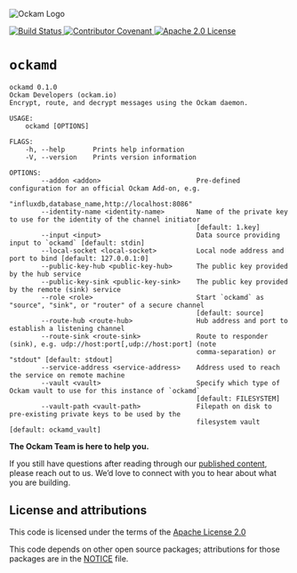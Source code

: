 ![Ockam Logo](https://www.ockam.io/0dc9e19beab4d96b8350d09be78361df/logo_white_background_preview.svg)

<p>
<a href="https://dev.azure.com/ockam-network/ockam/_build/latest?definitionId=10?branchName=develop">
<img alt="Build Status"
  src="https://dev.azure.com/ockam-network/ockam/_apis/build/status/ockam-network.ockam?branchName=develop">
</a>

<a href="https://www.ockam.io/learn/guides/team/conduct/">
<img alt="Contributor Covenant"
  src="https://img.shields.io/badge/Contributor%20Covenant-v2.0%20adopted-ff69b4.svg">
</a>

<a href="LICENSE">
<img alt="Apache 2.0 License"
  src="https://img.shields.io/badge/License-Apache%202.0-blue.svg?style=flat-square">
</a>
</p>

# `ockamd` 


```
ockamd 0.1.0
Ockam Developers (ockam.io)
Encrypt, route, and decrypt messages using the Ockam daemon.

USAGE:
    ockamd [OPTIONS]

FLAGS:
    -h, --help       Prints help information
    -V, --version    Prints version information

OPTIONS:
        --addon <addon>                        Pre-defined configuration for an official Ockam Add-on, e.g.
                                               "influxdb,database_name,http://localhost:8086"
        --identity-name <identity-name>        Name of the private key to use for the identity of the channel initiator
                                               [default: 1.key]
        --input <input>                        Data source providing input to `ockamd` [default: stdin]
        --local-socket <local-socket>          Local node address and port to bind [default: 127.0.0.1:0]
        --public-key-hub <public-key-hub>      The public key provided by the hub service
        --public-key-sink <public-key-sink>    The public key provided by the remote (sink) service
        --role <role>                          Start `ockamd` as "source", "sink", or "router" of a secure channel
                                               [default: source]
        --route-hub <route-hub>                Hub address and port to establish a listening channel
        --route-sink <route-sink>              Route to responder (sink), e.g. udp://host:port[,udp://host:port] (note
                                               comma-separation) or "stdout" [default: stdout]
        --service-address <service-address>    Address used to reach the service on remote machine
        --vault <vault>                        Specify which type of Ockam vault to use for this instance of `ockamd`
                                               [default: FILESYSTEM]
        --vault-path <vault-path>              Filepath on disk to pre-existing private keys to be used by the
                                               filesystem vault [default: ockamd_vault]
```


**The Ockam Team is here to help you.**

If you still have questions after reading through our
[published content](https://www.ockam.io/learn), please reach out to us. We’d
love to connect with you to hear about what you are building.

## License and attributions

This code is licensed under the terms of the [Apache License 2.0](LICENSE)

This code depends on other open source packages; attributions for those
packages are in the [NOTICE](NOTICE) file.
